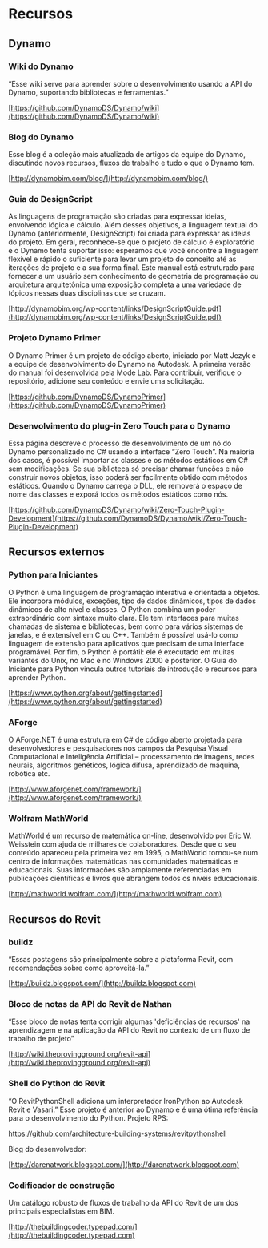 # Recursos

## **Dynamo**

### **Wiki do Dynamo**

“Esse wiki serve para aprender sobre o desenvolvimento usando a API do Dynamo, suportando bibliotecas e ferramentas.”

[https://github.com/DynamoDS/Dynamo/wiki](https://github.com/DynamoDS/Dynamo/wiki)

### **Blog do Dynamo**

Esse blog é a coleção mais atualizada de artigos da equipe do Dynamo, discutindo novos recursos, fluxos de trabalho e tudo o que o Dynamo tem.

[http://dynamobim.com/blog/](http://dynamobim.com/blog/)

### **Guia do DesignScript**

As linguagens de programação são criadas para expressar ideias, envolvendo lógica e cálculo. Além desses objetivos, a linguagem textual do Dynamo (anteriormente, DesignScript) foi criada para expressar as ideias do projeto. Em geral, reconhece-se que o projeto de cálculo é exploratório e o Dynamo tenta suportar isso: esperamos que você encontre a linguagem flexível e rápido o suficiente para levar um projeto do conceito até as iterações de projeto e a sua forma final. Este manual está estruturado para fornecer a um usuário sem conhecimento de geometria de programação ou arquitetura arquitetônica uma exposição completa a uma variedade de tópicos nessas duas disciplinas que se cruzam.

[http://dynamobim.org/wp-content/links/DesignScriptGuide.pdf](http://dynamobim.org/wp-content/links/DesignScriptGuide.pdf)

### **Projeto Dynamo Primer**

O Dynamo Primer é um projeto de código aberto, iniciado por Matt Jezyk e a equipe de desenvolvimento do Dynamo na Autodesk. A primeira versão do manual foi desenvolvida pela Mode Lab. Para contribuir, verifique o repositório, adicione seu conteúdo e envie uma solicitação.

[https://github.com/DynamoDS/DynamoPrimer](https://github.com/DynamoDS/DynamoPrimer)

### **Desenvolvimento do plug-in Zero Touch para o Dynamo**

Essa página descreve o processo de desenvolvimento de um nó do Dynamo personalizado no C# usando a interface “Zero Touch”. Na maioria dos casos, é possível importar as classes e os métodos estáticos em C# sem modificações. Se sua biblioteca só precisar chamar funções e não construir novos objetos, isso poderá ser facilmente obtido com métodos estáticos. Quando o Dynamo carrega o DLL, ele removerá o espaço de nome das classes e exporá todos os métodos estáticos como nós.

[https://github.com/DynamoDS/Dynamo/wiki/Zero-Touch-Plugin-Development](https://github.com/DynamoDS/Dynamo/wiki/Zero-Touch-Plugin-Development)

## **Recursos externos**

### **Python para Iniciantes**

O Python é uma linguagem de programação interativa e orientada a objetos. Ele incorpora módulos, exceções, tipo de dados dinâmicos, tipos de dados dinâmicos de alto nível e classes. O Python combina um poder extraordinário com sintaxe muito clara. Ele tem interfaces para muitas chamadas de sistema e bibliotecas, bem como para vários sistemas de janelas, e é extensível em C ou C++. Também é possível usá-lo como linguagem de extensão para aplicativos que precisam de uma interface programável. Por fim, o Python é portátil: ele é executado em muitas variantes do Unix, no Mac e no Windows 2000 e posterior. O Guia do Iniciante para Python vincula outros tutoriais de introdução e recursos para aprender Python.

[https://www.python.org/about/gettingstarted](https://www.python.org/about/gettingstarted)

### **AForge**

O AForge.NET é uma estrutura em C# de código aberto projetada para desenvolvedores e pesquisadores nos campos da Pesquisa Visual Computacional e Inteligência Artificial – processamento de imagens, redes neurais, algoritmos genéticos, lógica difusa, aprendizado de máquina, robótica etc.

[http://www.aforgenet.com/framework/](http://www.aforgenet.com/framework/)

### **Wolfram MathWorld**

MathWorld é um recurso de matemática on-line, desenvolvido por Eric W. Weisstein com ajuda de milhares de colaboradores. Desde que o seu conteúdo apareceu pela primeira vez em 1995, o MathWorld tornou-se num centro de informações matemáticas nas comunidades matemáticas e educacionais. Suas informações são amplamente referenciadas em publicações científicas e livros que abrangem todos os níveis educacionais.

[http://mathworld.wolfram.com/](http://mathworld.wolfram.com)

## Recursos do Revit

### **buildz**

“Essas postagens são principalmente sobre a plataforma Revit, com recomendações sobre como aproveitá-la.”

[http://buildz.blogspot.com/](http://buildz.blogspot.com)

### **Bloco de notas da API do Revit de Nathan**

“Esse bloco de notas tenta corrigir algumas 'deficiências de recursos' na aprendizagem e na aplicação da API do Revit no contexto de um fluxo de trabalho de projeto”

[http://wiki.theprovingground.org/revit-api](http://wiki.theprovingground.org/revit-api)

### **Shell do Python do Revit**

“O RevitPythonShell adiciona um interpretador IronPython ao Autodesk Revit e Vasari.” Esse projeto é anterior ao Dynamo e é uma ótima referência para o desenvolvimento do Python. Projeto RPS: 

https://github.com/architecture-building-systems/revitpythonshell 

Blog do desenvolvedor: 

[http://darenatwork.blogspot.com/](http://darenatwork.blogspot.com)

### **Codificador de construção**

Um catálogo robusto de fluxos de trabalho da API do Revit de um dos principais especialistas em BIM.

[http://thebuildingcoder.typepad.com/](http://thebuildingcoder.typepad.com)
